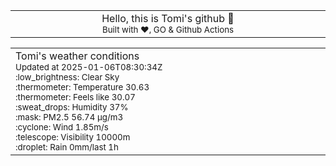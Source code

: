 
<div align="center">
<table>
<tbody>
<td align="center">
<img width="2000" height="0"><br>
Hello, this is Tomi's github 👋<br>
<sup>Built with ❤️, GO & Github Actions</sup><br>
<img width="2000" height="0">
</td>
</tbody>
</table>
</div>
<table>
<tbody>
<td align="left">
<img width="2000" height="0"><br>
Tomi's weather conditions<br>
<sup>Updated at 2025-01-06T08:30:34Z</sup><br>
<sup>:low_brightness: Clear Sky</sup><br>
<sup>:thermometer: Temperature 30.63 </sup><br>
<sup>:thermometer: Feels like 30.07</sup><br>
<sup>:sweat_drops: Humidity 37%</sup><br>
<sup>:mask: PM2.5 56.74 μg/m3</sup><br>
<sup>:cyclone: Wind 1.85m/s </sup><br>
<sup>:telescope: Visibility 10000m </sup><br>
<sup>:droplet: Rain 0mm/last 1h </sup><br>
<img width="2000" height="0">
</td>
<td align="left">
<img width="2000" height="0"><br>
<br>
<img width="2000" height="0">
</td>
</tbody>
</table>
</div>
    